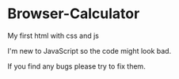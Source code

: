 # Browser-Calculator
My first html with css and js

I'm new to JavaScript so the code might look bad.

If you find any bugs please try to fix them.
